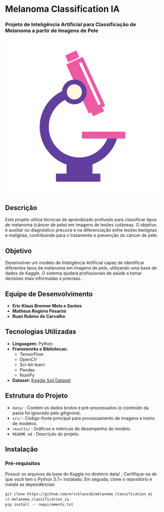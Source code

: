 # Melanoma Classification IA

### Projeto de Inteligência Artificial para Classificação de Melanoma a partir de Imagens de Pele

![Soil Drought Detection](/src/img/logo.png)

## Descrição
Este projeto utiliza técnicas de aprendizado profundo para classificar tipos de melanoma (câncer de pele) em imagens de lesões cutâneas. O objetivo é auxiliar no diagnóstico precoce e na diferenciação entre lesões benignas e malignas, contribuindo para o tratamento e prevenção do câncer de pele.

## Objetivo
Desenvolver um modelo de Inteligência Artificial capaz de identificar diferentes tipos de melanoma em imagens de pele, utilizando uma base de dados do Kaggle. O sistema ajudará profissionais de saúde a tomar decisões mais informadas e precisas.
. 

## Equipe de Desenvolvimento
- **Eric Klaus Brenner Melo e Santos**
- **Matheus Rogério Pesarini**
- **Ruan Rubino de Carvalho**

## Tecnologias Utilizadas
- **Linguagem:** Python
- **Frameworks e Bibliotecas:** 
  - TensorFlow
  - OpenCV
  - Sci-kit-learn
  - Pandas
  - NumPy
- **Dataset:** [Kaggle Soil Dataset](https://www.kaggle.com/datasets/andrewmvd/isic-2019)

## Estrutura do Projeto
- `data/` : Contém os dados brutos e pré-processados (o conteúdo da pasta foi ignorado pelo gitignore).
- `src/` : Código-fonte principal para processamento de imagens e treino de modelos.
- `results/` : Gráficos e métricas de desempenho do modelo.
- `README.md` : Descrição do projeto.

## Instalação

### Pré-requisitos
Possuir os arquivos da base do Kaggle no diretório data/ ;
Certifique-se de que você tem o Python 3.7+ instalado. Em seguida, clone o repositório e instale as dependências:

```bash
git clone https://github.com/ericklaus16/melanoma_classification_ai
cd melanoma_classification_ia
pip install -r requirements.txt
